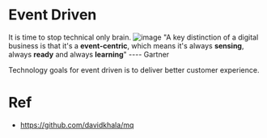 # Event Driven
It is time to stop technical only brain.
![image](https://github.com/davidkhala/mq/assets/7227589/cfd6a9e2-bc80-44ac-ab39-d93df16856fc)
"A key distinction of a digital business is that it's a **event-centric**, which means it's always **sensing**, always **ready** and always **learning**" ---- Gartner

Technology goals for event driven is to deliver better customer experience.

# Ref
- https://github.com/davidkhala/mq